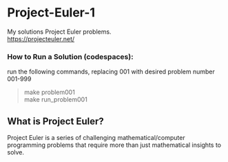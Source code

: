 # Project-Euler-1
My solutions Project Euler problems.\
https://projecteuler.net/

### How to Run a Solution (codespaces):
run the following commands, replacing 001 with desired problem number 001-999
> make problem001\
> make run_problem001

## What is Project Euler?
Project Euler is a series of challenging mathematical/computer programming problems that require more than just mathematical insights to solve.